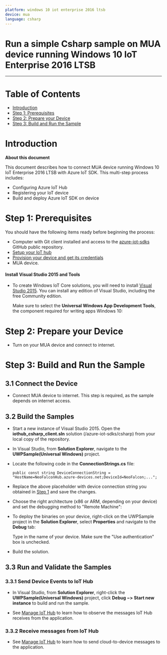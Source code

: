 ---platform: windows 10 iot enterprise 2016 ltsbdevice: mualanguage: csharp---Run a simple Csharp sample on MUA device running Windows 10 IoT Enterprise 2016 LTSB===---# Table of Contents-   [Introduction](#Introduction)-   [Step 1: Prerequisites](#Prerequisites)-   [Step 2: Prepare your Device](#PrepareDevice)-   [Step 3: Build and Run the Sample](#Build)<a name="Introduction"></a># Introduction**About this document**This document describes how to connect MUA device running Windows 10 IoT Enterprise 2016 LTSB with Azure IoT SDK. This multi-step process includes:-   Configuring Azure IoT Hub-   Registering your IoT device-   Build and deploy Azure IoT SDK on device<a name="Prerequisites"></a># Step 1: PrerequisitesYou should have the following items ready before beginning the process:-   Computer with Git client installed and access to the    [azure-iot-sdks](https://github.com/Azure/azure-iot-sdks) GitHub public repository.-   [Setup your IoT hub][lnk-setup-iot-hub]-   [Provision your device and get its credentials][lnk-manage-iot-hub]-   MUA device.#### Install Visual Studio 2015 and Tools-   To create Windows IoT Core solutions, you will need to install [Visual Studio 2015](https://www.visualstudio.com/en-us/products/vs-2015-product-editions.aspx). You can install any edition of Visual Studio, including the free Community edition.    Make sure to select the **Universal Windows App Development Tools**, the component required for writing apps Windows 10:<a name="PrepareDevice"></a># Step 2: Prepare your Device-   Turn on your MUA device and connect to internet.<a name="Build"></a># Step 3: Build and Run the Sample<a name="Step_3_1:_Connect"></a>## 3.1 Connect the Device-   Connect MUA device to internet. This step is required, as the sample depends on internet access.<a name="Step_3_2:_Build"></a>## 3.2  Build the Samples-   Start a new instance of Visual Studio 2015. Open the **iothub_csharp_client.sln** solution (/azure-iot-sdks/csharp) from your local copy of the repository.-   In Visual Studio, from **Solution Explorer**, navigate to the **UWPSample(Universal Windows)** project.-   Locate the following code in the **ConnectionStrings.cs** file:        public const string DeviceConnectionString = "HostName=NeoFalconHub.azure-devices.net;DeviceId=NeoFalcon;...";-   Replace the above placeholder with device connection string you obtained in [Step 1](#Step-1:-Prerequisites) and save the changes.-   Choose the right architecture (x86 or ARM, depending on your device) and set the debugging method to "Remote Machine":    -   To deploy the binaries on your device, right-click on the UWPSample project in the **Solution Explorer**, select **Properties** and navigate to the **Debug** tab:    Type in the name of your device. Make sure the "Use authentication" box is unchecked.-   Build the solution.<a name="Step_3_3:_Run"></a>## 3.3 Run and Validate the Samples### 3.3.1 Send Device Events to IoT Hub-   In Visual Studio, from **Solution Explorer**, right-click the **UWPSample(Universal Windows)** project, click **Debug &minus;&gt; Start new instance** to build and run the sample. -   See [Manage IoT Hub][lnk-manage-iot-hub] to learn how to observe the messages IoT Hub receives from the application.### 3.3.2 Receive messages from IoT Hub-   See [Manage IoT Hub][lnk-manage-iot-hub] to learn how to send cloud-to-device messages to the application.[lnk-setup-iot-hub]: ../setup_iothub.md[lnk-manage-iot-hub]: ../manage_iot_hub.md
